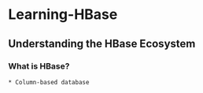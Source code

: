 # Learning-HBase
## Understanding the HBase Ecosystem
### What is HBase?
    * Column-based database
    